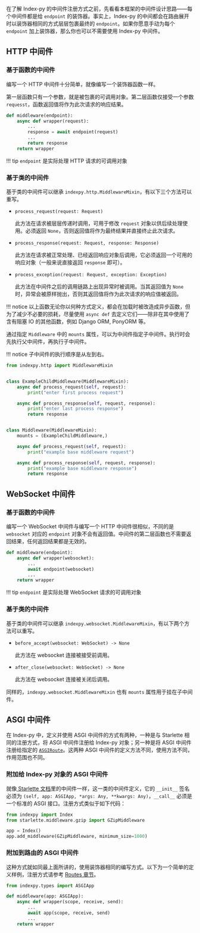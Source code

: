 在了解 Index-py 的中间件注册方式之前，先看看本框架的中间件设计思路——每个中间件都是给 `endpoint` 的装饰器。事实上，Index-py 的中间都会在路由展开时以装饰器相同的方式层层包裹最终的 `endpoint`。如果你愿意手动为每个 `endpoint` 加上装饰器，那么你也可以不需要使用 Index-py 中间件。

## HTTP 中间件

### 基于函数的中间件

编写一个 HTTP 中间件十分简单，就像编写一个装饰器函数一样。

第一层函数只有一个参数，就是被包裹的可调用对象。第二层函数仅接受一个参数 `requesst`，函数返回值将作为此次请求的响应结果。

```python
def middleware(endpoint):
    async def wrapper(request):
        ...
        response = await endpoint(request)
        ...
        return response
    return wrapper
```

!!! tip
    `endpoint` 是实际处理 HTTP 请求的可调用对象

### 基于类的中间件

基于类的中间件可以继承 `indexpy.http.MiddlewareMixin`，有以下三个方法可以重写。

- `process_request(request: Request)`

    此方法在请求被层层传递时调用，可用于修改 `request` 对象以供后续处理使用。必须返回 `None`，否则返回值将作为最终结果并直接终止此次请求。

- `process_response(request: Request, response: Response)`

    此方法在请求被正常处理、已经返回响应对象后调用，它必须返回一个可用的响应对象（一般来说直接返回 `response` 即可）。

- `process_exception(request: Request, exception: Exception)`

    此方法在中间件之后的调用链路上出现异常时被调用。当其返回值为 `None` 时，异常会被原样抛出，否则其返回值将作为此次请求的响应值被返回。

!!! notice
    以上函数无论你以何种方式定义，都会在加载时被改造成异步函数，但为了减少不必要的损耗，尽量使用 `async def` 去定义它们——除非在其中使用了含有阻塞 IO 的其他函数，例如 Django ORM, PonyORM 等。

通过指定 `Middleware` 中的 `mounts` 属性，可以为中间件指定子中间件。执行时会先执行父中间件，再执行子中间件。

!!! notice
    子中间件的执行顺序是从左到右。

```python
from indexpy.http import MiddlewareMixin


class ExampleChildMiddleware(MiddlewareMixin):
    async def process_request(self, request):
        print("enter first process request")

    async def process_response(self, request, response):
        print("enter last process response")
        return response


class Middleware(MiddlewareMixin):
    mounts = (ExampleChildMiddleware,)

    async def process_request(self, request):
        print("example base middleware request")

    async def process_response(self, request, response):
        print("example base middleware response")
        return response
```

## WebSocket 中间件

### 基于函数的中间件

编写一个 WebSocket 中间件与编写一个 HTTP 中间件很相似，不同的是 `websocket` 对应的 `endpoint` 对象不会有返回值。中间件的第二层函数也不需要返回结果，任何返回结果都是无效的。

```python
def middleware(endpoint):
    async def wrapper(websocket):
        ...
        await endpoint(websocket)
        ...
    return wrapper
```

!!! tip
    `endpoint` 是实际处理 WebSocket 请求的可调用对象

### 基于类的中间件

基于类的中间件可以继承 `indexpy.websocket.MiddlewareMixin`，有以下两个方法可以重写。

- `before_accept(websocket: WebSocket) -> None`

    此方法在 websocket 连接被接受前调用。

- `after_close(websocket: WebSocket) -> None`

    此方法在 websocket 连接被关闭后调用。

同样的，`indexpy.websocket.MiddlewareMixin` 也有 `mounts` 属性用于挂在子中间件。

## ASGI 中间件

在 Index-py 中，定义并使用 ASGI 中间件的方式有两种，一种是与 Starlette 相同的注册方式，将 ASGI 中间件注册给 Index-py 对象；另一种是将 ASGI 中间件注册给指定的 [`ASGIRoute`](./route.md#asgiroute)。这两种 ASGI 中间件的定义方法不同，使用方法不同，作用范围也不同。

### 附加给 Index-py 对象的 ASGI 中间件

就像[ Starlette 文档](https://www.starlette.io/middleware/)里的中间件一样，这一类的中间件定义，它的 `__init__` 签名必须为 `(self, app: ASGIApp, *args: Any, **kwargs: Any)`，`__call__` 必须是一个标准的 ASGI 接口。注册方式类似于如下代码：

```python
from indexpy import Index
from starlette.middleware.gzip import GZipMiddleware

app = Index()
app.add_middleware(GZipMiddleware, minimum_size=1000)
```

### 附加到路由的 ASGI 中间件

这种方式就如同最上面所讲的，使用装饰器相同的编写方式。以下为一个简单的定义样例，注册方式请参考 [Routes 章节](./route.md#_10)。

```python
from indexpy.types import ASGIApp

def middleware(app: ASGIApp):
    async def wrapper(scope, receive, send):
        ...
        await app(scope, receive, send)
        ...
    return wrapper
```
